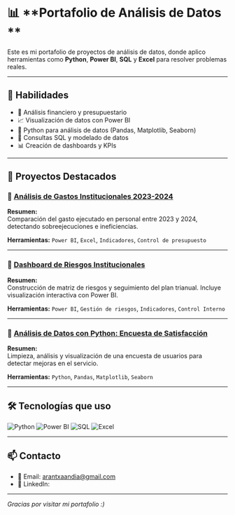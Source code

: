 # 📊 **Portafolio de Análisis de Datos **

Este es mi portafolio de proyectos de análisis de datos, donde aplico herramientas como **Python**, **Power BI**, **SQL** y **Excel** para resolver problemas reales.

---

## 🧠 **Habilidades**

- 📌 Análisis financiero y presupuestario
- 📈 Visualización de datos con Power BI
- 🐍 Python para análisis de datos (Pandas, Matplotlib, Seaborn)
- 💾 Consultas SQL y modelado de datos
- 📊 Creación de dashboards y KPIs

---

## 📁 **Proyectos Destacados**

### 🔹 [Análisis de Gastos Institucionales 2023-2024](https://github.com/tuusuario/repositorio1)
**Resumen:**  
Comparación del gasto ejecutado en personal entre 2023 y 2024, detectando sobreejecuciones e ineficiencias.  

**Herramientas:** `Power BI`, `Excel`, `Indicadores`, `Control de presupuesto`

---

### 🔹 [Dashboard de Riesgos Institucionales](https://github.com/tuusuario/repositorio2)
**Resumen:**  
Construcción de matriz de riesgos y seguimiento del plan trianual. Incluye visualización interactiva con Power BI.  

**Herramientas:** `Power BI`, `Gestión de riesgos`, `Indicadores`, `Control Interno`

---

### 🔹 [Análisis de Datos con Python: Encuesta de Satisfacción](https://github.com/tuusuario/repositorio3)
**Resumen:**  
Limpieza, análisis y visualización de una encuesta de usuarios para detectar mejoras en el servicio.  

**Herramientas:** `Python`, `Pandas`, `Matplotlib`, `Seaborn`

---

## 🛠️ **Tecnologías que uso**

![Python](https://img.shields.io/badge/Python-3776AB?style=for-the-badge&logo=python&logoColor=white)
![Power BI](https://img.shields.io/badge/Power%20BI-F2C811?style=for-the-badge&logo=powerbi&logoColor=black)
![SQL](https://img.shields.io/badge/SQL-336791?style=for-the-badge&logo=postgresql&logoColor=white)
![Excel](https://img.shields.io/badge/Excel-217346?style=for-the-badge&logo=microsoft-excel&logoColor=white)

---

## 📫 **Contacto**

- 📧 Email: arantxaandia@gmail.com
- 💼 LinkedIn:

---

_Gracias por visitar mi portafolio :)_
